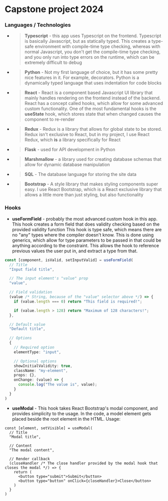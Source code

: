 # Capstone project 2024

### Languages / Technologies

* > **Typescript** - this app uses Typescript on the frontend. Typescript is basically Javascript, but as statically typed. This creates a type-safe environment with compile-time type checking, whereas with normal Javascript, you don't get the compile-time type checking, and you only run into type errors on the runtime, which can be extremely difficult to debug

* > **Python** - Not my first language of choice, but it has some pretty nice features in it. For example, decorators. Python is a dynamically typed language that uses indentation for code blocks

* > **React** - React is a component based Javascript UI library that mainly handles rendering on the frontend instead of the backend. React has a concept called hooks, which allow for some advanced custom functionality. One of the most fundamental hooks is the **useState** hook, which stores state that when changed causes the component to re-render

* > **Redux** - Redux is a library that allows for global state to be stored. Redux isn't exclusive to React, but in my project, I use React Redux, which **is** a library specifically for React

* > **Flask** - used for API development in Python

* > **Marshmallow** - a library used for creating database schemas that allow for dynamic database manipulation

* > **SQL** - The database language for storing the site data

* > **Bootstrap** - A style library that makes styling components super easy. I use React Bootstrap, which is a React exclusive library that allows a little more than just styling, but also functionality

### Hooks

* **useFormField** - probably the most advanced custom hook in this app. This hook creates a form field that does validity checking based on the provided validity function
This hook is type safe, which means there are no "any" types where the compiler doesn't know. This is done using generics, which allow for type parameters to be passed in that could be anything according to the constraint. This allows the hook to reference previous values the user put in, and extract a type from that.

```typescript
const [component, isValid, setInputValid] = useFormField(
  // Title
  "Input field title",

  // The input element's "value" prop
  "value",

  // Field validation
  (value /* String, because of the "value" selector above */) => {
    if (value.length === 0) return "This field is required!";

    if (value.length > 128) return "Maximum of 128 characters!";
  },

  // Default value
  "Default title",

  // Options
  {
    // Required option
    elementType: "input",

    // Optional options
    showInitialValidity: true,
    className: "my-element",
    props: {},
    onChange: (value) => {
      console.log("The value is", value);
    }
  }
)
```

* **useModal** - This hook takes React Bootstrap's modal component, and provides simplicity to the usage. In the code, a model element gets placed beside the root element in the HTML.
Usage:

```tsx
const [element, setVisible] = useModal(
  // Title
  "Modal title",

  // Content
  "The modal content",

  // Render callback
  (closeHandler /* The close handler provided by the modal hook that closes the modal */) => {
    return (
      <button type="submit">Submit</button>
      <button type="button" onClick={closeHandler}>Close</button>
    )
  }
)
```